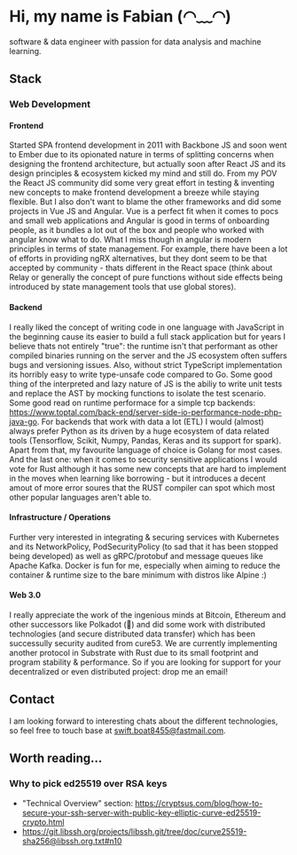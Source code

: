 # Hi, my name is Fabian (◠﹏◠) 

software & data engineer with passion for data analysis and machine learning.

## Stack

### Web Development

#### Frontend

Started SPA frontend development in 2011 with Backbone JS and soon went to Ember due to its opionated nature in terms of splitting concerns when designing the frontend architecture, but actually soon after React JS and its design principles & ecosystem kicked my mind and still do. From my POV the React JS community did some very great effort in testing & inventing new concepts to make frontend development a breeze while staying flexible. But I also don't want to blame the other frameworks and did some projects in Vue JS and Angular. Vue is a perfect fit when it comes to pocs and small web applications and Angular is good in terms of onboarding people, as it bundles a lot out of the box and people who worked with angular know what to do. What I miss though in angular is modern principles in terms of state management. For example, there have been a lot of efforts in providing ngRX alternatives, but they dont seem to be that accepted by community - thats different in the React space (think about Relay or generally the concept of pure functions without side effects being introduced by state management tools that use global stores).

#### Backend

I really liked the concept of writing code in one language with JavaScript in the beginning cause its easier to build a full stack application but for years I believe thats not entirely "true": the runtime isn't that performant as other compiled binaries running on the server and the JS ecosystem often suffers bugs and versioning issues. Also, without strict TypeScript implementation its horribly easy to write type-unsafe code compared to Go. Some good thing of the interpreted and lazy nature of JS is the abiliy to write unit tests and replace the AST by mocking functions to isolate the test scenario. Some good read on runtime performace for a simple tcp backends: https://www.toptal.com/back-end/server-side-io-performance-node-php-java-go.
For backends that work with data a lot (ETL) I would (almost) always prefer Python as its driven by a huge ecosystem of data related tools (Tensorflow, Scikit, Numpy, Pandas, Keras and its support for spark). Apart from that, my favourite language of choice is Golang for most cases. And the last one: when it comes to security sensitive applications I would vote for Rust although it has some new concepts that are hard to implement in the moves when learning like borrowing - but it introduces a decent amout of more error soures that the RUST compiler can spot which most other popular languages aren't able to.

#### Infrastructure / Operations

Further very interested in integrating & securing services with Kubernetes and its NetworkPolicy, PodSecurityPolicy (to sad that it has been stopped being developed) as well as gRPC/protobuf and message queues like Apache Kafka. Docker is fun for me, especially when aiming to reduce the container & runtime size to the bare minimum with distros like Alpine :)

#### Web 3.0

I really appreciate the work of the ingenious minds at Bitcoin, Ethereum and other successors like Polkadot (🙌) and did some work with distributed technologies (and secure distributed data transfer) which has been successully security audited from cure53. We are currently implementing another protocol in Substrate with Rust due to its small footprint and program stability & performance. So if you are looking for support for your decentralized or even distributed project: drop me an email!

## Contact

I am looking forward to interesting chats about the different technologies, so feel free to touch base at [swift.boat8455@fastmail.com](mailto:swift.boat8455@fastmail.com).

## Worth reading...

### Why to pick ed25519 over RSA keys

- "Technical Overview" section: https://cryptsus.com/blog/how-to-secure-your-ssh-server-with-public-key-elliptic-curve-ed25519-crypto.html
- https://git.libssh.org/projects/libssh.git/tree/doc/curve25519-sha256@libssh.org.txt#n10
